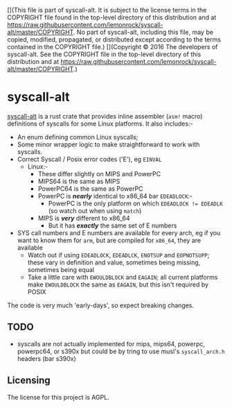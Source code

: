 [](This file is part of syscall-alt. It is subject to the license terms in the COPYRIGHT file found in the top-level directory of this distribution and at https://raw.githubusercontent.com/lemonrock/syscall-alt/master/COPYRIGHT. No part of syscall-alt, including this file, may be copied, modified, propagated, or distributed except according to the terms contained in the COPYRIGHT file.)
[](Copyright © 2016 The developers of syscall-alt. See the COPYRIGHT file in the top-level directory of this distribution and at https://raw.githubusercontent.com/lemonrock/syscall-alt/master/COPYRIGHT.)

# syscall-alt

[syscall-alt] is a rust crate that provides inline assembler (`asm!` macro) definitions of syscalls for some Linux platforms. It also includes:-

* An enum defining common Linux syscalls;
* Some minor wrapper logic to make straightforward to work with syscalls.
* Correct Syscall / Posix error codes ('E'), eg `EINVAL`
	* Linux:-
		* These differ slightly on MIPS and PowerPC
		* MIPS64 is the same as MIPS
		* PowerPC64 is the same as PowerPC
		* PowerPC is ***nearly*** identical to x86_64 bar `EDEADLOCK`:-
			* PowerPC is the only platform on which `EDEADLOCK != EDEADLK` (so watch out when using `match`)
		* MIPS is ***very*** different to x86_64
			* But it has ***exactly*** the same set of E numbers
* SYS call numbers and E numbers are available for every arch, eg if you want to know them for `arm`, but are compiled for `x86_64`, they are available
	* Watch out if using `EDEADLOCK`, `EDEADLCK`, `ENOTSUP` and `EOPNOTSUPP`; these vary in definition and value, sometimes being missing, sometimes being equal
	* Take a little care with `EWOULDBLOCK` and `EAGAIN`; all current platforms make `EWOULDBLOCK` the same as `EAGAIN`, but this isn't required by POSIX

The code is very much 'early-days', so expect breaking changes.


## TODO

* syscalls are not actually implemented for mips, mips64, powerpc, powerpc64, or s390x but could be by tring to use musl's `syscall_arch.h` headers (bar s390x)


## Licensing

The license for this project is AGPL.

[syscall-alt]: https://github.com/lemonrock/syscall-alt "syscall-alt GitHub page"